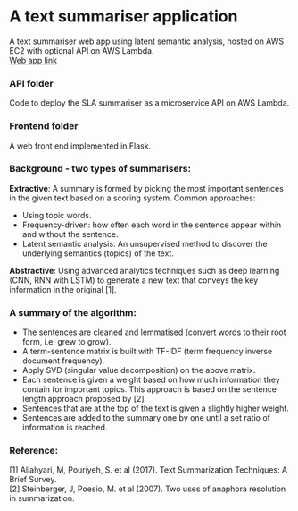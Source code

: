 # A text summariser application
A text summariser web app using latent semantic analysis, hosted on AWS EC2 with optional API on AWS Lambda.  
[Web app link](http://3.105.177.93/index)
### API folder
Code to deploy the SLA summariser as a microservice API on AWS Lambda.
### Frontend folder
A web front end implemented in Flask.

### Background - two types of summarisers:  
**Extractive**: A summary is formed by picking the most important sentences in the given text based on a scoring system. Common approaches:

  * Using topic words.  
  * Frequency-driven: how often each word in the sentence appear within and without the sentence.  
  * Latent semantic analysis: An unsupervised method to discover the underlying semantics (topics) of the text.

**Abstractive**: Using advanced analytics techniques such as deep learning (CNN, RNN with LSTM) to generate a new text that conveys the key information in the original [1].

### A summary of the algorithm:
  * The sentences are cleaned and lemmatised (convert words to their root form, i.e. grew to grow).
  * A term-sentence matrix is built with TF-IDF (term frequency inverse document frequency).
  * Apply SVD (singular value decomposition) on the above matrix.
  * Each sentence is given a weight based on how much information they contain for important topics. This approach is based on the sentence length approach proposed by [2].
  * Sentences that are at the top of the text is given a slightly higher weight.
  * Sentences are added to the summary one by one until a set ratio of information is reached.
  
### Reference:  
[1] Allahyari, M, Pouriyeh, S. et al (2017). Text Summarization Techniques: A Brief Survey.  
[2] Steinberger, J, Poesio, M. et al (2007). Two uses of anaphora resolution in summarization.
